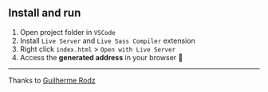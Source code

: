 ## Install and run

1. Open project folder in `VSCode`
2. Install `Live Server` and `Live Sass Compiler` extension
3. Right click `index.html` > `Open with Live Server`
4. Access the **generated address** in your browser 🚀

<hr>


Thanks to [Guilherme Rodz](https://github.com/guilhermerodz)




